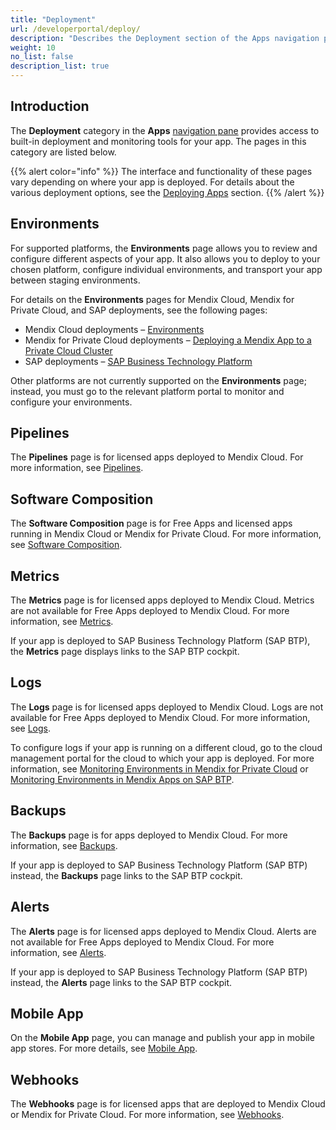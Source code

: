 ```yaml
---
title: "Deployment"
url: /developerportal/deploy/
description: "Describes the Deployment section of the Apps navigation pane."
weight: 10
no_list: false 
description_list: true
---
```


## Introduction

The **Deployment** category in the **Apps** [navigation pane](/developerportal/#navigation-pane) provides access to built-in deployment and monitoring tools for your app. The pages in this category are listed below.

{{% alert color="info" %}}
The interface and functionality of these pages vary depending on where your app is deployed. For details about the various deployment options, see the [Deploying Apps](/deployment/) section.
{{% /alert %}}

## Environments

For supported platforms, the **Environments** page allows you to review and configure different aspects of your app. It also allows you to deploy to your chosen platform, configure individual environments, and transport your app between staging environments.

For details on the **Environments** pages for Mendix Cloud, Mendix for Private Cloud, and SAP deployments, see the following pages:

* Mendix Cloud deployments – [Environments](/developerportal/deploy/environments/)
* Mendix for Private Cloud deployments – [Deploying a Mendix App to a Private Cloud Cluster](/developerportal/deploy/private-cloud-deploy/#environment-details)
* SAP deployments – [SAP Business Technology Platform](/developerportal/deploy/sap-cloud-platform/#EnvironmentDetails)

Other platforms are not currently supported on the **Environments** page; instead, you must go to the relevant platform portal to monitor and configure your environments.

## Pipelines

The **Pipelines** page is for licensed apps deployed to Mendix Cloud. For more information, see [Pipelines](/developerportal/deploy/pipelines/).

## Software Composition

The **Software Composition** page is for Free Apps and licensed apps running in Mendix Cloud or Mendix for Private Cloud. For more information, see [Software Composition](/developerportal/deploy/software-composition/).

## Metrics

The **Metrics** page is for licensed apps deployed to Mendix Cloud. Metrics are not available for Free Apps deployed to Mendix Cloud. For more information, see [Metrics](/developerportal/operate/metrics/).

If your app is deployed to SAP Business Technology Platform (SAP BTP), the **Metrics** page displays links to the SAP BTP cockpit.

## Logs

The **Logs** page is for licensed apps deployed to Mendix Cloud. Logs are not available for Free Apps deployed to Mendix Cloud. For more information, see [Logs](/developerportal/operate/logs/).

To configure logs if your app is running on a different cloud, go to the cloud management portal for the cloud to which your app is deployed. For more information, see [Monitoring Environments in Mendix for Private Cloud](/developerportal/deploy/private-cloud-monitor/) or [Monitoring Environments in Mendix Apps on SAP BTP](/developerportal/deploy/sap-cloud-platform/sap-monitoring/).

## Backups

The **Backups** page is for apps deployed to Mendix Cloud. For more information, see [Backups](/developerportal/operate/backups/).

If your app is deployed to SAP Business Technology Platform (SAP BTP) instead, the **Backups** page links to the SAP BTP cockpit. 

## Alerts

The **Alerts** page is for licensed apps deployed to Mendix Cloud. Alerts are not available for Free Apps deployed to Mendix Cloud. For more information, see [Alerts](/developerportal/operate/monitoring-application-health/).

If your app is deployed to SAP Business Technology Platform (SAP BTP) instead, the **Alerts** page links to the SAP BTP cockpit. 

## Mobile App

On the **Mobile App** page, you can manage and publish your app in mobile app stores. For more details, see [Mobile App](/developerportal/deploy/mobileapp/).

## Webhooks

The **Webhooks** page is for licensed apps that are deployed to Mendix Cloud or Mendix for Private Cloud. For more information, see [Webhooks](/developerportal/deploy/webhooks/).

